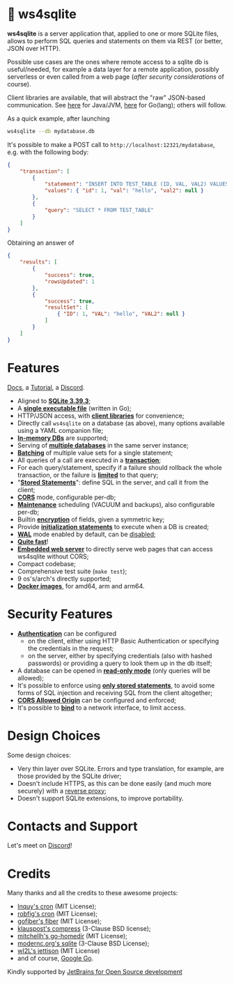 # 🌱 ws4sqlite

**ws4sqlite** is a server application that, applied to one or more SQLite files, allows to perform SQL queries and statements on them via REST (or better, JSON over HTTP).

Possible use cases are the ones where remote access to a sqlite db is useful/needed, for example a data layer for a remote application, possibly serverless or even called from a web page (*after security considerations* of course).

Client libraries are available, that will abstract the "raw" JSON-based communication. See 
[here](https://github.com/proofrock/ws4sqlite-client-jvm) for Java/JVM, [here](https://github.com/proofrock/ws4sqlite-client-go) for Go(lang); others will follow.

As a quick example, after launching 

```bash
ws4sqlite --db mydatabase.db
```

It's possible to make a POST call to `http://localhost:12321/mydatabase`, e.g. with the following body:

```json
{
    "transaction": [
        {
            "statement": "INSERT INTO TEST_TABLE (ID, VAL, VAL2) VALUES (:id, :val, :val2)",
            "values": { "id": 1, "val": "hello", "val2": null }
        },
        {
            "query": "SELECT * FROM TEST_TABLE"
        }
    ]
}
```

Obtaining an answer of

```json
{
    "results": [
        {
            "success": true,
            "rowsUpdated": 1
        },
        {
            "success": true,
            "resultSet": [
                { "ID": 1, "VAL": "hello", "VAL2": null }
            ]
        }
    ]
}
```

# Features

[Docs](https://germ.gitbook.io/ws4sqlite/), a [Tutorial](https://germ.gitbook.io/ws4sqlite/tutorial), a [Discord](https://discord.gg/nBCcq2VQPu).

- Aligned to [**SQLite 3.39.3**](https://sqlite.org/releaselog/3_39_3.html);
- A [**single executable file**](https://germ.gitbook.io/ws4sqlite/documentation/installation) (written in Go);
- HTTP/JSON access, with [**client libraries**](https://germ.gitbook.io/ws4sqlite/client-libraries) for convenience;
- Directly call `ws4sqlite` on a database (as above), many options available using a YAML companion file;
- [**In-memory DBs**](https://germ.gitbook.io/ws4sqlite/documentation/configuration-file#path)  are supported;
- Serving of [**multiple databases**](https://germ.gitbook.io/ws4sqlite/documentation/configuration-file) in the same server instance;
- [**Batching**](https://germ.gitbook.io/ws4sqlite/documentation/requests#batch-parameter-values-for-a-statement) of multiple value sets for a single statement;
- All queries of a call are executed in a [**transaction**](https://germ.gitbook.io/ws4sqlite/documentation/requests);
- For each query/statement, specify if a failure should rollback the whole transaction, or the failure is [**limited**](https://germ.gitbook.io/ws4sqlite/documentation/errors#managed-errors) to that query;
- "[**Stored Statements**](https://germ.gitbook.io/ws4sqlite/documentation/stored-statements)": define SQL in the server, and call it from the client;
- [**CORS**](https://germ.gitbook.io/ws4sqlite/documentation/configuration-file#corsorigin) mode, configurable per-db;
- [**Maintenance**](https://germ.gitbook.io/ws4sqlite/documentation/maintenance) scheduling (VACUUM and backups), also configurable per-db;
- Builtin [**encryption**](https://germ.gitbook.io/ws4sqlite/documentation/encryption) of fields, given a symmetric key;
- Provide [**initialization statements**](https://germ.gitbook.io/ws4sqlite/documentation/configuration-file#initstatements) to execute when a DB is created;
- [**WAL**](https://sqlite.org/wal.html) mode enabled by default, can be [disabled](https://germ.gitbook.io/ws4sqlite/documentation/configuration-file#disablewalmode);
- [**Quite fast**](features/performances.md)!
- [**Embedded web server**](https://germ.gitbook.io/ws4sqlite/documentation/web-server) to directly serve web pages that can access ws4sqlite without CORS;
- Compact codebase;
- Comprehensive test suite (`make test`);
- 9 os's/arch's directly supported;
- [**Docker images**](https://germ.gitbook.io/ws4sqlite/documentation/installation/docker), for amd64, arm and arm64.

# Security Features

* [**Authentication**](documentation/security.md#authentication) can be configured
  * on the client, either using HTTP Basic Authentication or specifying the credentials in the request;
  * on the server, either by specifying credentials (also with hashed passwords) or providing a query to look them up in the db itself;
* A database can be opened in [**read-only mode**](documentation/security.md#read-only-databases) (only queries will be allowed);
* It's possible to enforce using [**only stored statements**](documentation/security.md#stored-statements-to-prevent-sql-injection), to avoid some forms of SQL injection and receiving SQL from the client altogether;
* [**CORS Allowed Origin**](documentation/security.md#cors-allowed-origin) can be configured and enforced;
* It's possible to [**bind**](documentation/security.md#binding-to-a-network-interface) to a network interface, to limit access.

# Design Choices

Some design choices:

* Very thin layer over SQLite. Errors and type translation, for example, are those provided by the SQLite driver;
* Doesn't include HTTPS, as this can be done easily (and much more securely) with a [reverse proxy](documentation/security.md#use-a-reverse-proxy-if-going-on-the-internet);
* Doesn't support SQLite extensions, to improve portability.

# Contacts and Support

Let's meet on [Discord](https://discord.gg/nBCcq2VQPu)!

# Credits

Many thanks and all the credits to these awesome projects:

- [lnquy's cron](https://github.com/lnquy/cron) (MIT License);
- [robfig's cron](https://github.com/robfig/cron) (MIT License);
- [gofiber's fiber](https://github.com/gofiber/fiber) (MIT License);
- [klauspost's compress](https://github.com/klauspost/compress) (3-Clause BSD license);
- [mitchellh's go-homedir](https://github.com/mitchellh/go-homedir) (MIT License);
- [modernc.org's sqlite](https://gitlab.com/cznic/sqlite) (3-Clause BSD License);
- [wI2L's jettison](https://github.com/wI2L/jettison) (MIT License)
- and of course, [Google Go](https://go.dev).

Kindly supported by [JetBrains for Open Source development](https://jb.gg/OpenSourceSupport)

